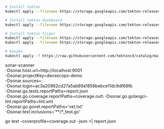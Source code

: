 

```sh

# Install tekton
kubectl apply --filename https://storage.googleapis.com/tekton-releases/pipeline/latest/release.yaml 

# Install tekton dashboard
kubectl apply --filename https://storage.googleapis.com/tekton-releases/dashboard/latest/tekton-dashboard-release.yaml

# Install tekton triger
kubectl apply --filename https://storage.googleapis.com/tekton-releases/triggers/latest/release.yaml
kubectl apply --filename https://storage.googleapis.com/tekton-releases/triggers/latest/interceptors.yaml

# kaniko
kubectl apply -f https://raw.githubusercontent.com/tektoncd/catalog/main/task/kaniko/0.5/kaniko.yaml
```

sonar-scanner \
  -Dsonar.host.url=http://localhost:9001 \
  -Dsonar.projectKey=devsecops-demo \
  -Dsonar.sources=. \
  -Dsonar.login=ac3a20962cd27a5ab69a1856bebce11dc9df68fb \
  -Dsonar.go.tests.reportPaths=report.json \
  -Dsonar.go.coverage.reportPaths=coverage.out\	
  -Dsonar.go.golangci-lint.reportPaths=lint.xml \
  -Dsonar.go.govet.reportPaths='vet.txt' \
  -Dsonar.test.inclusions='**/*_test.go'


go test -coverprofile=coverage.out -json >| report.json